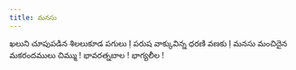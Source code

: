```yaml
---
title: మనసు
---
```

ఖలుని చూపుపడిన శిలలుకూడ పగులు Ị 
పరుష వాక్కువిన్న ధరణి వణకు Ị 
మనసు మంచిదైన మకరందములు చిమ్ము ! 
భావరత్నబాల ! భాగ్యలీల !